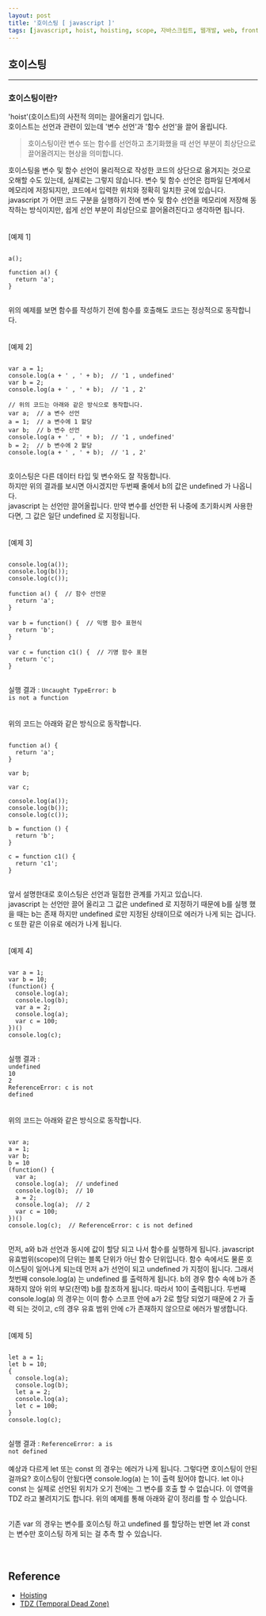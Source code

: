 ```yaml
---
layout: post
title: '호이스팅 [ javascript ]'
tags: [javascript, hoist, hoisting, scope, 자바스크립트, 웹개발, web, frontend, 프론트엔드]
---
```


## 호이스팅
---

### 호이스팅이란?
'hoist'(호이스트)의 사전적 의미는 끌어올리기 입니다. <br />
호이스트는 선언과 관련이 있는데 '변수 선언'과 '함수 선언'을 끌어 올립니다. <br />

> 호이스팅이란 변수 또는 함수를 선언하고 초기화했을 때 선언 부분이 최상단으로 끌어올려지는 현상을 의미합니다.

호이스팅을 변수 및 함수 선언이 물리적으로 작성한 코드의 상단으로 옮겨지는 것으로 오해할 수도 있는데, 실제로는 그렇지 않습니다. 
변수 및 함수 선언은 컴파일 단계에서 메모리에 저장되지만, 코드에서 입력한 위치와 정확히 일치한 곳에 있습니다. 
javascript 가 어떤 코드 구분을 실행하기 전에 변수 및 함수 선언을 메모리에 저장해 동작하는 방식이지만, 쉽게 선언 부분이 최상단으로 끌어올려진다고 생각하면 됩니다.
<br /><br /><br />
[예제 1]
<pre>
<code class="language-javascript">
a();

function a() {
  return 'a';
}
</code>
</pre>
위의 예제를 보면 함수를 작성하기 전에 함수를 호출해도 코드는 정상적으로 동작합니다.
<br /><br /><br />
[예제 2]
<pre>
<code class="language-javascript">
var a = 1;
console.log(a + ' , ' + b);  // '1 , undefined'
var b = 2;
console.log(a + ' , ' + b);  // '1 , 2'

// 위의 코드는 아래와 같은 방식으로 동작합니다.
var a;  // a 변수 선언
a = 1;  // a 변수에 1 할당
var b;  // b 변수 선언
console.log(a + ' , ' + b);  // '1 , undefined'
b = 2;  // b 변수에 2 할당
console.log(a + ' , ' + b);  // '1 , 2'
</code>
</pre>
호이스팅은 다른 데이터 타입 및 변수와도 잘 작동합니다. <br />
하지만 위의 결과를 보시면 아시겠지만 두번째 줄에서 b의 값은 undefined 가 나옵니다. <br />
javascript 는 선언만 끌어올립니다.
만약 변수를 선언한 뒤 나중에 초기화시켜 사용한다면, 그 값은 일단 undefined 로 지정됩니다.
<br /><br /><br />
[예제 3]
<pre>
<code class="language-javascript">
console.log(a());
console.log(b());
console.log(c());

function a() {  // 함수 선언문
  return 'a';
}

var b = function() {  // 익명 함수 표현식
  return 'b';
}

var c = function c1() {  // 기명 함수 표현
  return 'c';
}
</code>
</pre>
실행 결과 : <code class="language-javascript">Uncaught TypeError: b is not a function</code>
<br /><br /><br />
위의 코드는 아래와 같은 방식으로 동작합니다.
<pre>
<code class="language-javascript">
function a() {
  return 'a';
}

var b;

var c;

console.log(a());
console.log(b());
console.log(c());

b = function () {
  return 'b';
}

c = function c1() {
  return 'c1';
}
</code>
</pre>
앞서 설명한대로 호이스팅은 선언과 밀접한 관계를 가지고 있습니다. <br /> 
javascript 는 선언만 끌어 올리고 그 값은 undefined 로 지정하기 때문에 b를 실행 했을 때는 b는 존재 하지만 undefined 로만 지정된 상태이므로 에러가 나게 되는 겁니다. 
c 또한 같은 이유로 에러가 나게 됩니다.
<br /><br /><br />
[예제 4]
<pre>
<code class="language-javascript">
var a = 1;
var b = 10;
(function() {
  console.log(a);
  console.log(b);
  var a = 2;
  console.log(a);
  var c = 100;
})()
console.log(c);
</code>
</pre>
실행 결과 : <br />
<code class="language-javascript">undefined</code> <br />
<code class="language-javascript">10</code> <br />
<code class="language-javascript">2</code> <br />
<code class="language-javascript">ReferenceError: c is not defined</code>
<br /><br /><br />
위의 코드는 아래와 같은 방식으로 동작합니다.
<pre>
<code class="language-javascript">
var a;
a = 1;
var b;
b = 10
(function() {
  var a;
  console.log(a);  // undefined
  console.log(b);  // 10
  a = 2;
  console.log(a);  // 2
  var c = 100;
})()
console.log(c);  // ReferenceError: c is not defined
</code>
</pre>
먼저, a와 b과 선언과 동시에 값이 할당 되고 나서 함수를 실행하게 됩니다. 
javascript 유효범위(scope)의 단위는 블록 단위가 아닌 함수 단위입니다. 
함수 속에서도 물론 호이스팅이 일어나게 되는데 먼저 a가 선언이 되고 undefined 가 지정이 됩니다. 그래서 첫번째 console.log(a) 는 undefined 를 출력하게 됩니다.
b의 경우 함수 속에 b가 존재하지 않아 위의 부모(전역) b를 참조하게 됩니다. 
따라서 10이 출력됩니다. 두번째 console.log(a) 의 경우는 이미 함수 스코프 안에 a가 2로 할당 되었기 때문에 2 가 출력 되는 것이고, 
c의 경우 유효 범위 안에 c가 존재하지 않으므로 에러가 발생합니다.
<br /><br /><br />
[예제 5]
<pre>
<code class="language-javascript">
let a = 1;
let b = 10;
{
  console.log(a);
  console.log(b);
  let a = 2;
  console.log(a);
  let c = 100;
}
console.log(c);
</code>
</pre>
실행 결과 : <code class="language-javascript">ReferenceError: a is not defined</code> <br /><br />
예상과 다르게 let 또는 const 의 경우는 에러가 나게 됩니다. 그렇다면 호이스팅이 안된걸까요? 호이스팅이 안됬다면 console.log(a) 는 1이 출력 됬어야 합니다.
let 이나 const 는 실제로 선언된 위치가 오기 전에는 그 변수를 호출 할 수 없습니다. 이 영역을 TDZ 라고 불려지기도 합니다. 위의 예제를 통해 아래와 같이 정리를 할 수 있습니다.<br /><br />

기존 var 의 경우는 변수를 호이스팅 하고 undefined 를 할당하는 반면 let 과 const 는 변수만 호이스팅 하게 되는 걸 추측 할 수 있습니다.
<br /><br /><br />



## Reference
- [Hoisting](https://developer.mozilla.org/ko/docs/Glossary/Hoisting)
- [TDZ (Temporal Dead Zone)](https://github.com/wonism/TIL/blob/master/front-end/javascript/tdz.md)



